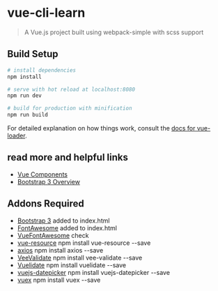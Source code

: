 # vue-cli-learn

> A Vue.js project built using webpack-simple with scss support

## Build Setup

``` bash
# install dependencies
npm install

# serve with hot reload at localhost:8080
npm run dev

# build for production with minification
npm run build
```

For detailed explanation on how things work, consult the [docs for vue-loader](http://vuejs.github.io/vue-loader).

## read more and helpful links
- [Vue Components](https://vuejs.org/v2/guide/components.html)
- [Bootstrap 3 Overview](https://getbootstrap.com/docs/3.3/css/#overview)

## Addons Required
- [Bootstrap 3](http://getbootstrap.com/docs/3.3/) added to index.html
- [FontAwesome](https://fontawesome.com/get-started) added to index.html
- [VueFontAwesome](https://www.npmjs.com/package/@fortawesome/vue-fontawesome) check
- [vue-resource](https://github.com/pagekit/vue-resource) npm install vue-resource --save
- [axios](https://github.com/axios/axios) npm install axios --save
- [VeeValidate](https://monterail.github.io/vuelidate/#getting-started) npm install vee-validate --save
- [Vuelidate](https://vee-validate.logaretm.com/) npm install vuelidate --save
- [vuejs-datepicker](https://github.com/charliekassel/vuejs-datepicker) npm install vuejs-datepicker --save
- [vuex](https://vuex.vuejs.org/en/) npm install vuex --save

